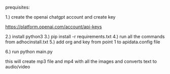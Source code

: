 prequisites:

1.) create the openai chatgpt account and create key

   https://platform.openai.com/account/api-keys

2.) install python3
3.) pip install -r requirements.txt
4.) run all the commands from adhocinstall.txt
5.) add org and key from point 1 to apidata.config file

6.) run python main.py 

   this will create mp3 file and mp4 with all the images and converts text to audio/video
